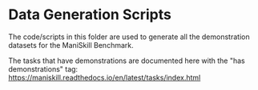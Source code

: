 # Data Generation Scripts

The code/scripts in this folder are used to generate all the demonstration datasets for the ManiSkill Benchmark.

The tasks that have demonstrations are documented here with the "has demonstrations" tag: https://maniskill.readthedocs.io/en/latest/tasks/index.html